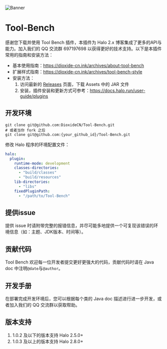 ![Banner](https://camo.githubusercontent.com/aff6f08dd2a3a49c0a221326a42e9a363a9529ad6fdbf711535d463b501f9cef/68747470733a2f2f64696f786964652d636e2e696e6b2f75706c6f61642f42616e6e65722e706e67)

# Tool-Bench
感谢您下载并使用 Tool Bench 插件，本插件为 Halo 2.x 博客集成了更多的API与能力。加入我们的 QQ 交流群 697197698 以获得更好的技术支持。以下是本插件常用的指南和安装方法：

- 基本使用指南：https://dioxide-cn.ink/archives/about-tool-bench
- 扩展样式指南：https://dioxide-cn.ink/archives/tool-bench-style
- 安装方法：
  1. 访问最新的 [Releases](https://github.com/DioxideCN/Tool-Bench/releases) 页面，下载 Assets 中的 JAR 文件
  2. 安装，插件安装和更新方式可参考：https://docs.halo.run/user-guide/plugins

## 开发环境
```shell
git clone git@github.com:DioxideCN/Tool-Bench.git
# 或者当你 fork 之后
git clone git@github.com:{your_github_id}/Tool-Bench.git
```

修改 Halo 程序的环境配置文件：

```yaml
halo:
  plugin:
    runtime-mode: development
    classes-directories:
      - "build/classes"
      - "build/resources"
    lib-directories:
      - "libs"
    fixedPluginPath:
      - "/path/to/Tool-Bench"
```

## 提供issue
提供 issue 时请附带完整的报错信息，并尽可能多地提供一个可复现该错误的环境信息（如：主题、JDK版本、时间等）。

## 贡献代码
Tool Bench 欢迎每一位开发者提交更好更强大的代码，贡献代码时请在 Java doc 中注明`@date`与`@author`。

## 开发手册
在部署完成开发环境后，您可以根据每个类的 Java doc 描述进行进一步开发，或者加入我们的 QQ 交流群以获取帮助。

## 版本支持
1. 1.0.2 及以下的版本支持 Halo 2.5.0+
2. 1.0.3 及以上的版本支持 Halo 2.8.0+
